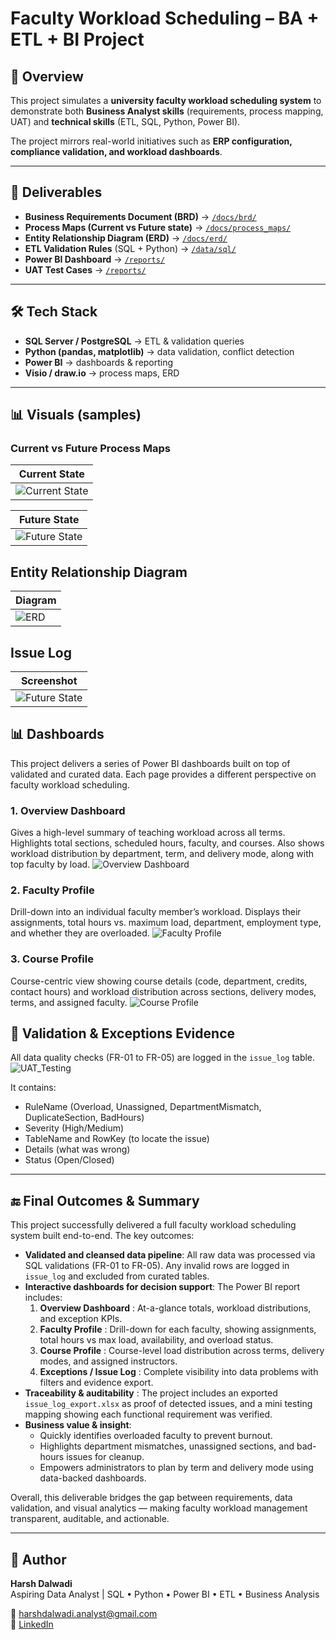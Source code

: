# Faculty Workload Scheduling – BA + ETL + BI Project

## 📌 Overview
This project simulates a **university faculty workload scheduling system** to demonstrate both **Business Analyst skills** (requirements, process mapping, UAT) and **technical skills** (ETL, SQL, Python, Power BI).

The project mirrors real-world initiatives such as **ERP configuration, compliance validation, and workload dashboards**.

---

## 📂 Deliverables
- **Business Requirements Document (BRD)** → [`/docs/brd/`](docs/business_requirements_document/Faculty_Workload_BRD_v0.1.md)
- **Process Maps (Current vs Future state)** → [`/docs/process_maps/`](./docs/process_maps/)
- **Entity Relationship Diagram (ERD)** → [`/docs/erd/`](./docs/erd/)
- **ETL Validation Rules** (SQL + Python) → [`/data/sql/`](./data/sql/)
- **Power BI Dashboard** → [`/reports/`](./reports/Dashboard.pbix)
- **UAT Test Cases** → [`/reports/`](./reports/issue_log_export.csv)

---

## 🛠 Tech Stack
- **SQL Server / PostgreSQL** → ETL & validation queries  
- **Python (pandas, matplotlib)** → data validation, conflict detection  
- **Power BI** → dashboards & reporting  
- **Visio / draw.io** → process maps, ERD  

---

## 📊 Visuals (samples)

### Current vs Future Process Maps
| Current State |
|---------------|
| ![Current State](./docs/process_maps/ProcessMap_CurrentState.png) |

| Future State |
|---------------|
| ![Future State](./docs/process_maps/ProcessMap_FutureState.png) |

## Entity Relationship Diagram
| Diagram |
|---------|
| ![ERD](./docs/erd/erd.png) |

## Issue Log
| Screenshot |
|------------|
| ![Future State](./docs/issue_log/Screenshot%202025-09-23%20012420.png) |

## 📊 Dashboards

This project delivers a series of Power BI dashboards built on top of validated and curated data. Each page provides a different perspective on faculty workload scheduling.

### 1. Overview Dashboard
Gives a high-level summary of teaching workload across all terms. Highlights total sections, scheduled hours, faculty, and courses. Also shows workload distribution by department, term, and delivery mode, along with top faculty by load.
![Overview Dashboard](screenshots/1.Overview_Dashboard.png)

### 2. Faculty Profile
Drill-down into an individual faculty member’s workload. Displays their assignments, total hours vs. maximum load, department, employment type, and whether they are overloaded.
![Faculty Profile](screenshots/2.Faculty_Profile.png)

### 3. Course Profile
Course-centric view showing course details (code, department, credits, contact hours) and workload distribution across sections, delivery modes, terms, and assigned faculty.
![Course Profile](screenshots/3.Course_Profile.png)

## 📝 Validation & Exceptions Evidence
All data quality checks (FR-01 to FR-05) are logged in the `issue_log` table.  
![UAT_Testing](screenshots/UAT_Testing.png)

It contains:
- RuleName (Overload, Unassigned, DepartmentMismatch, DuplicateSection, BadHours)
- Severity (High/Medium)
- TableName and RowKey (to locate the issue)
- Details (what was wrong)
- Status (Open/Closed)

---

## 🔚 Final Outcomes & Summary

This project successfully delivered a full faculty workload scheduling system built end-to-end. The key outcomes:

- **Validated and cleansed data pipeline**: All raw data was processed via SQL validations (FR-01 to FR-05). Any invalid rows are logged in `issue_log` and excluded from curated tables.  
- **Interactive dashboards for decision support**: The Power BI report includes:  
  1. **Overview Dashboard** : At-a-glance totals, workload distributions, and exception KPIs.  
  2. **Faculty Profile** : Drill-down for each faculty, showing assignments, total hours vs max load, availability, and overload status.  
  3. **Course Profile** : Course-level load distribution across terms, delivery modes, and assigned instructors.  
  4. **Exceptions / Issue Log** : Complete visibility into data problems with filters and evidence export.  
- **Traceability & auditability** : The project includes an exported `issue_log_export.xlsx` as proof of detected issues, and a mini testing mapping showing each functional requirement was verified.  
- **Business value & insight**:
  - Quickly identifies overloaded faculty to prevent burnout.  
  - Highlights department mismatches, unassigned sections, and bad-hours issues for cleanup.  
  - Empowers administrators to plan by term and delivery mode using data-backed dashboards.

Overall, this deliverable bridges the gap between requirements, data validation, and visual analytics — making faculty workload management transparent, auditable, and actionable.

---

## 👤 Author
**Harsh Dalwadi**  
Aspiring Data Analyst | SQL • Python • Power BI • ETL • Business Analysis  

📧 harshdalwadi.analyst@gmail.com  
🔗 [LinkedIn](https://www.linkedin.com/in/harshhd)  
